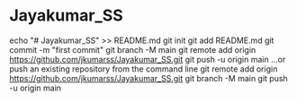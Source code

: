 ﻿# Jayakumar_SS

echo "# Jayakumar_SS" >> README.md
git init
git add README.md
git commit -m "first commit"
git branch -M main
git remote add origin https://github.com/jkumarss/Jayakumar_SS.git
git push -u origin main
…or push an existing repository from the command line
git remote add origin https://github.com/jkumarss/Jayakumar_SS.git
git branch -M main
git push -u origin main

